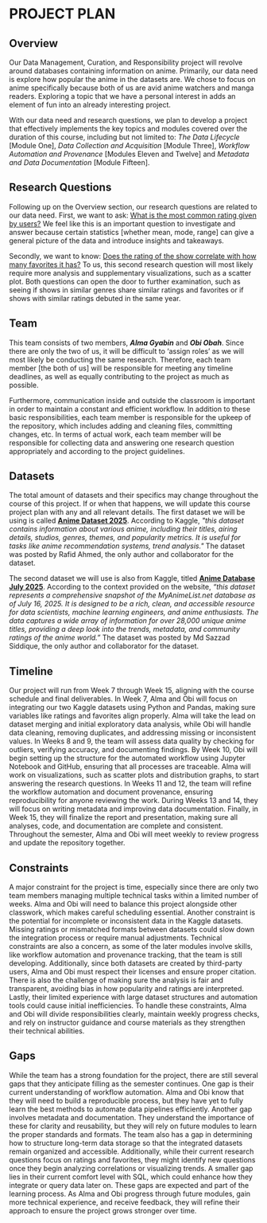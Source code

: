 # **PROJECT PLAN**

## **Overview**
Our Data Management, Curation, and Responsibility project will revolve around databases containing information on anime. Primarily, our data need is explore how popular the anime in the datasets are. We chose to focus on anime specifically because both of us are avid anime watchers and manga readers. Exploring a topic that we have a personal interest in adds an element of fun into an already interesting project. 
  
With our data need and research questions, we plan to develop a project that effectively implements the key topics and modules covered over the duration of this course, including but not limited to: *The Data Lifecycle* [Module One], *Data Collection and Acquisition* [Module Three], *Workflow Automation and Provenance* [Modules Eleven and Twelve] and *Metadata and Data Documentation* [Module Fifteen].

## **Research Questions**
Following up on the Overview section, our research questions are related to our data need. First, we want to ask: 	<ins>What is the most common rating given by users?</ins> We feel like this is an important question to investigate and answer because certain statistics [whether mean, mode, range] can give a general picture of the data and introduce insights and takeaways.

Secondly, we want to know: <ins>Does the rating of the show correlate with how many favorites it has?</ins> To us, this second research question will most likely require more analysis and supplementary visualizations, such as a scatter plot. Both questions can open the door to further examination, such as seeing if shows in similar genres share similar ratings and favorites or if shows with similar ratings debuted in the same year.

## **Team**
This team consists of two members, ***Alma Gyabin*** and ***Obi Obah***. Since there are only the two of us, it will be difficult to ‘assign roles’ as we will most likely be conducting the same research. Therefore, each team member [the both of us] will be responsible for meeting any timeline deadlines, as well as equally contributing to the project as much as possible. 
  
Furthermore, communication inside and outside the classroom is important in order to maintain a constant and efficient workflow. In addition to these basic responsibilities, each team member is responsible for the upkeep of the repository, which includes adding and cleaning files, committing changes, etc. In terms of actual work, each team member will be responsible for collecting data and answering one research question appropriately and according to the project guidelines.

## **Datasets**
The total amount of datasets and their specifics may change throughout the course of this project. If or when that happens, we will update this course project plan with any and all relevant details. The first dataset we will be using is called [**Anime Dataset 2025**](https://www.kaggle.com/datasets/rafidahmed816/anime-dataset-2025). According to Kaggle, *"this dataset contains information about various anime, including their titles, airing details, studios, genres, themes, and popularity metrics. It is useful for tasks like anime recommendation systems, trend analysis."* The dataset was posted by Rafid Ahmed, the only author and collaborator for the dataset. 

The second dataset we will use is also from Kaggle, titled [**Anime Database July 2025**](https://www.kaggle.com/datasets/sazzadsiddiquelikhon/myanimelist-anime-database-july-2025/data). According to the context provided on the website, *“this dataset represents a comprehensive snapshot of the MyAnimeList.net database as of July 16, 2025. It is designed to be a rich, clean, and accessible resource for data scientists, machine learning engineers, and anime enthusiasts. The data captures a wide array of information for over 28,000 unique anime titles, providing a deep look into the trends, metadata, and community ratings of the anime world.”* The dataset was posted by Md Sazzad Siddique, the only author and collaborator for the dataset.

## **Timeline**
Our project will run from Week 7 through Week 15, aligning with the course schedule and final deliverables. In Week 7, Alma and Obi will focus on integrating our two Kaggle datasets using Python and Pandas, making sure variables like ratings and favorites align properly. Alma will take the lead on dataset merging and initial exploratory data analysis, while Obi will handle data cleaning, removing duplicates, and addressing missing or inconsistent values. In Weeks 8 and 9, the team will assess data quality by checking for outliers, verifying accuracy, and documenting findings. By Week 10, Obi will begin setting up the structure for the automated workflow using Jupyter Notebook and GitHub, ensuring that all processes are traceable. Alma will work on visualizations, such as scatter plots and distribution graphs, to start answering the research questions. In Weeks 11 and 12, the team will refine the workflow automation and document provenance, ensuring reproducibility for anyone reviewing the work. During Weeks 13 and 14, they will focus on writing metadata and improving data documentation. Finally, in Week 15, they will finalize the report and presentation, making sure all analyses, code, and documentation are complete and consistent. Throughout the semester, Alma and Obi will meet weekly to review progress and update the repository together.

## **Constraints**
A major constraint for the project is time, especially since there are only two team members managing multiple technical tasks within a limited number of weeks. Alma and Obi will need to balance this project alongside other classwork, which makes careful scheduling essential. Another constraint is the potential for incomplete or inconsistent data in the Kaggle datasets. Missing ratings or mismatched formats between datasets could slow down the integration process or require manual adjustments. Technical constraints are also a concern, as some of the later modules involve skills, like workflow automation and provenance tracking, that the team is still developing. Additionally, since both datasets are created by third-party users, Alma and Obi must respect their licenses and ensure proper citation. There is also the challenge of making sure the analysis is fair and transparent, avoiding bias in how popularity and ratings are interpreted. Lastly, their limited experience with large dataset structures and automation tools could cause initial inefficiencies. To handle these constraints, Alma and Obi will divide responsibilities clearly, maintain weekly progress checks, and rely on instructor guidance and course materials as they strengthen their technical abilities.

## **Gaps**
While the team has a strong foundation for the project, there are still several gaps that they anticipate filling as the semester continues. One gap is their current understanding of workflow automation. Alma and Obi know that they will need to build a reproducible process, but they have yet to fully learn the best methods to automate data pipelines efficiently. Another gap involves metadata and documentation. They understand the importance of these for clarity and reusability, but they will rely on future modules to learn the proper standards and formats. The team also has a gap in determining how to structure long-term data storage so that the integrated datasets remain organized and accessible. Additionally, while their current research questions focus on ratings and favorites, they might identify new questions once they begin analyzing correlations or visualizing trends. A smaller gap lies in their current comfort level with SQL, which could enhance how they integrate or query data later on. These gaps are expected and part of the learning process. As Alma and Obi progress through future modules, gain more technical experience, and receive feedback, they will refine their approach to ensure the project grows stronger over time.
